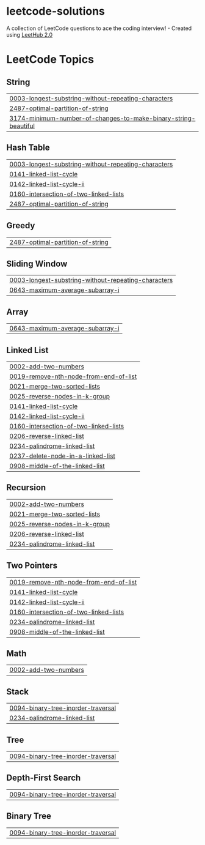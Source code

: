 # leetcode-solutions
A collection of LeetCode questions to ace the coding interview! - Created using [LeetHub 2.0](https://github.com/maitreya2954/LeetHub-2.0-Firefox)

<!---LeetCode Topics Start-->
# LeetCode Topics
## String
|  |
| ------- |
| [0003-longest-substring-without-repeating-characters](https://github.com/SanchitB23/leetcode-solutions/tree/master/0003-longest-substring-without-repeating-characters) |
| [2487-optimal-partition-of-string](https://github.com/SanchitB23/leetcode-solutions/tree/master/2487-optimal-partition-of-string) |
| [3174-minimum-number-of-changes-to-make-binary-string-beautiful](https://github.com/SanchitB23/leetcode-solutions/tree/master/3174-minimum-number-of-changes-to-make-binary-string-beautiful) |
## Hash Table
|  |
| ------- |
| [0003-longest-substring-without-repeating-characters](https://github.com/SanchitB23/leetcode-solutions/tree/master/0003-longest-substring-without-repeating-characters) |
| [0141-linked-list-cycle](https://github.com/SanchitB23/leetcode-solutions/tree/master/0141-linked-list-cycle) |
| [0142-linked-list-cycle-ii](https://github.com/SanchitB23/leetcode-solutions/tree/master/0142-linked-list-cycle-ii) |
| [0160-intersection-of-two-linked-lists](https://github.com/SanchitB23/leetcode-solutions/tree/master/0160-intersection-of-two-linked-lists) |
| [2487-optimal-partition-of-string](https://github.com/SanchitB23/leetcode-solutions/tree/master/2487-optimal-partition-of-string) |
## Greedy
|  |
| ------- |
| [2487-optimal-partition-of-string](https://github.com/SanchitB23/leetcode-solutions/tree/master/2487-optimal-partition-of-string) |
## Sliding Window
|  |
| ------- |
| [0003-longest-substring-without-repeating-characters](https://github.com/SanchitB23/leetcode-solutions/tree/master/0003-longest-substring-without-repeating-characters) |
| [0643-maximum-average-subarray-i](https://github.com/SanchitB23/leetcode-solutions/tree/master/0643-maximum-average-subarray-i) |
## Array
|  |
| ------- |
| [0643-maximum-average-subarray-i](https://github.com/SanchitB23/leetcode-solutions/tree/master/0643-maximum-average-subarray-i) |
## Linked List
|  |
| ------- |
| [0002-add-two-numbers](https://github.com/SanchitB23/leetcode-solutions/tree/master/0002-add-two-numbers) |
| [0019-remove-nth-node-from-end-of-list](https://github.com/SanchitB23/leetcode-solutions/tree/master/0019-remove-nth-node-from-end-of-list) |
| [0021-merge-two-sorted-lists](https://github.com/SanchitB23/leetcode-solutions/tree/master/0021-merge-two-sorted-lists) |
| [0025-reverse-nodes-in-k-group](https://github.com/SanchitB23/leetcode-solutions/tree/master/0025-reverse-nodes-in-k-group) |
| [0141-linked-list-cycle](https://github.com/SanchitB23/leetcode-solutions/tree/master/0141-linked-list-cycle) |
| [0142-linked-list-cycle-ii](https://github.com/SanchitB23/leetcode-solutions/tree/master/0142-linked-list-cycle-ii) |
| [0160-intersection-of-two-linked-lists](https://github.com/SanchitB23/leetcode-solutions/tree/master/0160-intersection-of-two-linked-lists) |
| [0206-reverse-linked-list](https://github.com/SanchitB23/leetcode-solutions/tree/master/0206-reverse-linked-list) |
| [0234-palindrome-linked-list](https://github.com/SanchitB23/leetcode-solutions/tree/master/0234-palindrome-linked-list) |
| [0237-delete-node-in-a-linked-list](https://github.com/SanchitB23/leetcode-solutions/tree/master/0237-delete-node-in-a-linked-list) |
| [0908-middle-of-the-linked-list](https://github.com/SanchitB23/leetcode-solutions/tree/master/0908-middle-of-the-linked-list) |
## Recursion
|  |
| ------- |
| [0002-add-two-numbers](https://github.com/SanchitB23/leetcode-solutions/tree/master/0002-add-two-numbers) |
| [0021-merge-two-sorted-lists](https://github.com/SanchitB23/leetcode-solutions/tree/master/0021-merge-two-sorted-lists) |
| [0025-reverse-nodes-in-k-group](https://github.com/SanchitB23/leetcode-solutions/tree/master/0025-reverse-nodes-in-k-group) |
| [0206-reverse-linked-list](https://github.com/SanchitB23/leetcode-solutions/tree/master/0206-reverse-linked-list) |
| [0234-palindrome-linked-list](https://github.com/SanchitB23/leetcode-solutions/tree/master/0234-palindrome-linked-list) |
## Two Pointers
|  |
| ------- |
| [0019-remove-nth-node-from-end-of-list](https://github.com/SanchitB23/leetcode-solutions/tree/master/0019-remove-nth-node-from-end-of-list) |
| [0141-linked-list-cycle](https://github.com/SanchitB23/leetcode-solutions/tree/master/0141-linked-list-cycle) |
| [0142-linked-list-cycle-ii](https://github.com/SanchitB23/leetcode-solutions/tree/master/0142-linked-list-cycle-ii) |
| [0160-intersection-of-two-linked-lists](https://github.com/SanchitB23/leetcode-solutions/tree/master/0160-intersection-of-two-linked-lists) |
| [0234-palindrome-linked-list](https://github.com/SanchitB23/leetcode-solutions/tree/master/0234-palindrome-linked-list) |
| [0908-middle-of-the-linked-list](https://github.com/SanchitB23/leetcode-solutions/tree/master/0908-middle-of-the-linked-list) |
## Math
|  |
| ------- |
| [0002-add-two-numbers](https://github.com/SanchitB23/leetcode-solutions/tree/master/0002-add-two-numbers) |
## Stack
|  |
| ------- |
| [0094-binary-tree-inorder-traversal](https://github.com/SanchitB23/leetcode-solutions/tree/master/0094-binary-tree-inorder-traversal) |
| [0234-palindrome-linked-list](https://github.com/SanchitB23/leetcode-solutions/tree/master/0234-palindrome-linked-list) |
## Tree
|  |
| ------- |
| [0094-binary-tree-inorder-traversal](https://github.com/SanchitB23/leetcode-solutions/tree/master/0094-binary-tree-inorder-traversal) |
## Depth-First Search
|  |
| ------- |
| [0094-binary-tree-inorder-traversal](https://github.com/SanchitB23/leetcode-solutions/tree/master/0094-binary-tree-inorder-traversal) |
## Binary Tree
|  |
| ------- |
| [0094-binary-tree-inorder-traversal](https://github.com/SanchitB23/leetcode-solutions/tree/master/0094-binary-tree-inorder-traversal) |
<!---LeetCode Topics End-->
